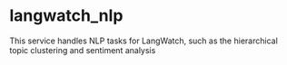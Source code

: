 # langwatch_nlp

This service handles NLP tasks for LangWatch, such as the hierarchical topic clustering and sentiment analysis